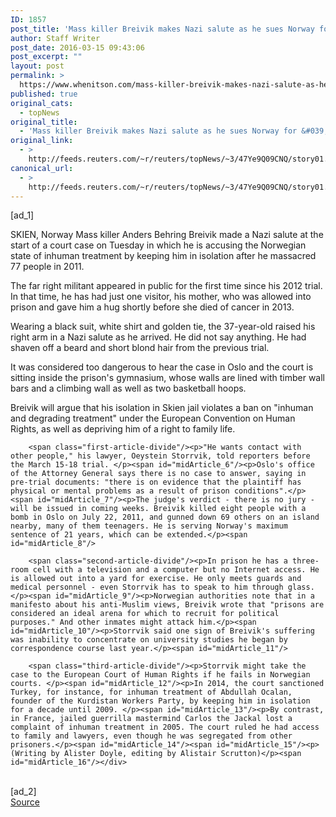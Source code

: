 ```yaml
---
ID: 1857
post_title: 'Mass killer Breivik makes Nazi salute as he sues Norway for &#039;inhuman treatment&#039;'
author: Staff Writer
post_date: 2016-03-15 09:43:06
post_excerpt: ""
layout: post
permalink: >
  https://www.whenitson.com/mass-killer-breivik-makes-nazi-salute-as-he-sues-norway-for-inhuman-treatment/
published: true
original_cats:
  - topNews
original_title:
  - 'Mass killer Breivik makes Nazi salute as he sues Norway for &#039;inhuman treatment&#039;'
original_link:
  - >
    http://feeds.reuters.com/~r/reuters/topNews/~3/47Ye9Q09CNQ/story01.htm
canonical_url:
  - >
    http://feeds.reuters.com/~r/reuters/topNews/~3/47Ye9Q09CNQ/story01.htm
---
```

 [ad_1]
<br><div id="articleText">
<span id="midArticle_start"/>

<span id="midArticle_0"/><span class="focusParagraph" readability="5"><p><span class="articleLocation">SKIEN, Norway</span> Mass killer Anders Behring Breivik made a Nazi salute at the start of a court case on Tuesday in which he is accusing the Norwegian state of inhuman treatment by keeping him in isolation after he massacred 77 people in 2011.</p></span><span id="midArticle_1"/><p>The far right militant appeared in public for the first time since his 2012 trial. In that time, he has had just one visitor, his mother, who was allowed into prison and gave him a hug shortly before she died of cancer in 2013.</p><span id="midArticle_2"/><p>Wearing a black suit, white shirt and golden tie, the 37-year-old raised his right arm in a Nazi salute as he arrived. He did not say anything. He had shaven off a beard and short blond hair from the previous trial.</p><span id="midArticle_3"/><p>It was considered too dangerous to hear the case in Oslo and the court is sitting inside the prison's gymnasium, whose walls are lined with timber wall bars and a climbing wall as well as two basketball hoops.</p><span id="midArticle_4"/><p>Breivik will argue that his isolation in Skien jail violates a ban on "inhuman and degrading treatment" under the European Convention on Human Rights, as well as depriving him of a right to family life.</p><span id="midArticle_5"/>
        
        <span class="first-article-divide"/><p>"He wants contact with other people," his lawyer, Oeystein Storrvik, told reporters before the March 15-18 trial. </p><span id="midArticle_6"/><p>Oslo's office of the Attorney General says there is no case to answer, saying in pre-trial documents: "there is on evidence that the plaintiff has physical or mental problems as a result of prison conditions".</p><span id="midArticle_7"/><p>The judge's verdict - there is no jury - will be issued in coming weeks. Breivik killed eight people with a bomb in Oslo on July 22, 2011, and gunned down 69 others on an island nearby, many of them teenagers. He is serving Norway's maximum sentence of 21 years, which can be extended.</p><span id="midArticle_8"/>
        
        <span class="second-article-divide"/><p>In prison he has a three-room cell with a television and a computer but no Internet access. He is allowed out into a yard for exercise. He only meets guards and medical personnel - even Storrvik has to speak to him through glass.</p><span id="midArticle_9"/><p>Norwegian authorities note that in a manifesto about his anti-Muslim views, Breivik wrote that "prisons are considered an ideal arena for which to recruit for political purposes." And other inmates might attack him.</p><span id="midArticle_10"/><p>Storrvik said one sign of Breivik's suffering was inability to concentrate on university studies he began by correspondence course last year.</p><span id="midArticle_11"/>
        
        <span class="third-article-divide"/><p>Storrvik might take the case to the European Court of Human Rights if he fails in Norwegian courts. </p><span id="midArticle_12"/><p>In 2014, the court sanctioned Turkey, for instance, for inhuman treatment of Abdullah Ocalan, founder of the Kurdistan Workers Party, by keeping him in isolation for a decade until 2009. </p><span id="midArticle_13"/><p>By contrast, in France, jailed guerrilla mastermind Carlos the Jackal lost a complaint of inhuman treatment in 2005. The court ruled he had access to family and lawyers, even though he was segregated from other prisoners.</p><span id="midArticle_14"/><span id="midArticle_15"/><p> (Writing by Alister Doyle, editing by Alistair Scrutton)</p><span id="midArticle_16"/></div>
<br>[ad_2]
<br><a href="http://feeds.reuters.com/~r/reuters/topNews/~3/47Ye9Q09CNQ/story01.htm">Source </a>